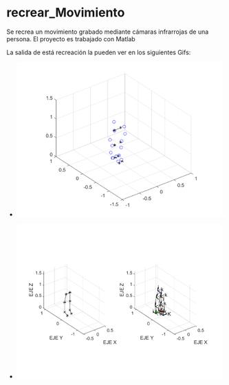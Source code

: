 # recrear_Movimiento
Se recrea un movimiento grabado mediante cámaras infrarrojas de una persona. El proyecto es trabajado con Matlab

La salida de está recreación la pueden ver en los siguientes Gifs:

- ![Movimiento Zumba](https://raw.githubusercontent.com/Esteban12j/recrear_Movimiento/main/zumba.gif)

- ![Movimiento Patada Karate](https://raw.githubusercontent.com/Esteban12j/recrear_Movimiento/main/Patada.gif)
